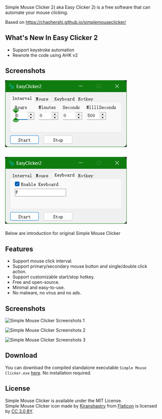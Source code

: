 Simple Mouse Clicker 2( aka Easy Clicker 2) is a free software that can automate your mouse clicking.

Based on https://chaohershi.github.io/simplemouseclicker/

## What's New In Easy Clicker 2
- Support keystroke automation
- Rewrote the code using AHK v2

## Screenshots
![Easy Clicker 2 Sreenshot 1](img/EasyClicker2_1.png)

![Easy Clicker 2 Sreenshot 2](img/EasyClicker2_2.png)
---
Below are introduction for original Simple Mouse Clicker
## Features
- Support mouse click interval.
- Support primary/secondary mouse button and single/double click action.
- Support customizable start/stop hotkey.
- Free and open-source.
- Minimal and easy-to-use.
- No malware, no virus and no ads.

## Screenshots
![Simple Mouse Clicker Screenshots 1](img/Simple_Mouse_Clicker_Screenshot_1.png)

![Simple Mouse Clicker Screenshots 2](img/Simple_Mouse_Clicker_Screenshot_2.png)

![Simple Mouse Clicker Screenshots 3](img/Simple_Mouse_Clicker_Screenshot_3.png)

## Download
You can download the compiled standalone executable `Simple Mouse Clicker.exe` [here](https://github.com/chaohershi/simplemouseclicker/releases). No installation required.

## License
Simple Mouse Clicker is available under the MIT License.  
Simple Mouse Clicker icon made by [Kiranshastry](https://www.flaticon.com/authors/kiranshastry) from [Flaticon](https://www.flaticon.com/free-icon/cursor_876016) is licensed by [CC 3.0 BY](https://creativecommons.org/licenses/by/3.0/).
